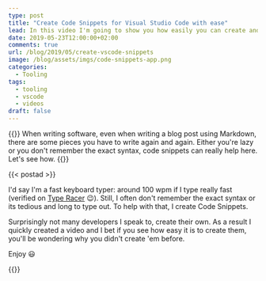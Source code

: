 ```yaml
---
type: post
title: "Create Code Snippets for Visual Studio Code with ease"
lead: In this video I'm going to show you how easily you can create and share code snippets with your team using VSCode
date: 2019-05-23T12:00:00+02:00
comments: true
url: /blog/2019/05/create-vscode-snippets
image: /blog/assets/imgs/code-snippets-app.png
categories:
  - Tooling
tags:
  - tooling
  - vscode
  - videos
draft: false
---
```


{{<intro>}}
  When writing software, even when writing a blog post using Markdown, there are some pieces you have to write again and again. Either you're lazy or you don't remember the exact syntax, code snippets can really help here. Let's see how.
{{</intro>}}
<!--more-->

{{< postad >}}

I'd say I'm a fast keyboard typer: around 100 wpm if I type really fast (verified on [Type Racer](https://play.typeracer.com/) :wink:). Still, I often don't remember the exact syntax or its tedious and long to type out. To help with that, I create Code Snippets.

Surprisingly not many developers I speak to, create their own. As a result I quickly created a video and I bet if you see how easy it is to create them, you'll be wondering why you didn't create 'em before.

Enjoy :smiley:

{{<youtube l66s-Ju_QRk >}}

